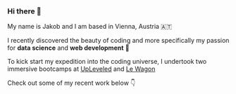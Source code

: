 ### Hi there 👋

My name is Jakob and I am based in Vienna, Austria 🇦🇹

I recently discovered the beauty of coding and more specifically my passion for **data science** and **web development** 🚀

To kick start my expedition into the coding universe, I undertook two immersive bootcamps at [UpLeveled](https://upleveled.io/) and [Le Wagon](https://www.lewagon.com/data-science-course/full-time)

Check out some of my recent work below 👇
